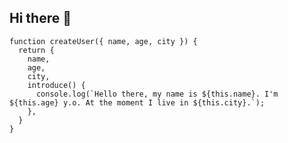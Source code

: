 ## Hi there 👋

<!--
**narshykt/narshykt** is a ✨ _special_ ✨ repository because its `README.md` (this file) appears on your GitHub profile.

Here are some ideas to get you started:

- 🔭 I’m currently working on ...
- 🌱 I’m currently learning ...
- 👯 I’m looking to collaborate on ...
- 🤔 I’m looking for help with ...
- 💬 Ask me about ...
- 📫 How to reach me: ...
- 😄 Pronouns: ...
- ⚡ Fun fact: ...
-->

```
function createUser({ name, age, city }) {
  return {
    name,
    age,
    city,
    introduce() {
      console.log(`Hello there, my name is ${this.name}. I'm ${this.age} y.o. At the moment I live in ${this.city}.`);
    },
  }
}
```
